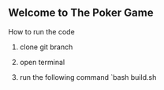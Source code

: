 
## Welcome to The Poker Game

How to run the code

1. clone git branch
2. open terminal

3. run the following command 
`bash build.sh
